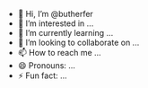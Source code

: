 - 👋 Hi, I’m @butherfer
- 👀 I’m interested in ...
- 🌱 I’m currently learning ...
- 💞️ I’m looking to collaborate on ...
- 📫 How to reach me ...
- 😄 Pronouns: ...
- ⚡ Fun fact: ...

<!---
butherfer/butherfer is a ✨ special ✨ repository because its `README.md` (this file) appears on your GitHub profile.
You can click the Preview link to take a look at your changes.
--->
